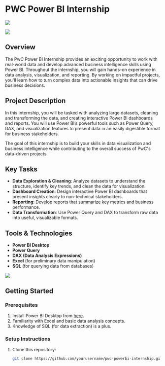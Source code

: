 # PWC Power BI Internship

![](https://github.com/Lucky-akash321/PWC-Power-BI/blob/main/pwc.png)


![](https://github.com/Lucky-akash321/PWC-Power-BI/blob/main/Diversity%20%26%20Inclusion.Image%201.png)

## Overview

The PwC Power BI Internship provides an exciting opportunity to work with real-world data and develop advanced business intelligence skills using Power BI. Throughout the internship, you will gain hands-on experience in data analysis, visualization, and reporting. By working on impactful projects, you'll learn how to turn complex data into actionable insights that can drive business decisions.

## Project Description

In this internship, you will be tasked with analyzing large datasets, cleaning and transforming the data, and creating interactive Power BI dashboards and reports. You will use Power BI’s powerful tools such as Power Query, DAX, and visualization features to present data in an easily digestible format for business stakeholders.

The goal of this internship is to build your skills in data visualization and business intelligence while contributing to the overall success of PwC's data-driven projects.

## Key Tasks

- **Data Exploration & Cleaning**: Analyze datasets to understand the structure, identify key trends, and clean the data for visualization.
- **Dashboard Creation**: Design interactive Power BI dashboards that present insights clearly to non-technical stakeholders.
- **Reporting**: Develop reports that summarize key metrics and business performance.
- **Data Transformation**: Use Power Query and DAX to transform raw data into useful, visualizable formats.

## Tools & Technologies

- **Power BI Desktop**
- **Power Query**
- **DAX (Data Analysis Expressions)**
- **Excel** (for preliminary data manipulation)
- **SQL** (for querying data from databases)

![](https://github.com/Lucky-akash321/PWC-Power-BI/blob/main/Diversity%20%26%20Inclusion.Image%202.png)

## Getting Started

### Prerequisites

1. Install Power BI Desktop from [here](https://powerbi.microsoft.com/desktop/).
2. Familiarity with Excel and basic data analysis concepts.
3. Knowledge of SQL (for data extraction) is a plus.

### Setup Instructions

1. Clone this repository:
   ```bash
   git clone https://github.com/yourusername/pwc-powerbi-internship.git
